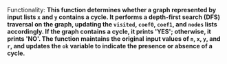 Functionality: **This function determines whether a graph represented by input lists `x` and `y` contains a cycle. It performs a depth-first search (DFS) traversal on the graph, updating the `visited`, `coef0`, `coef1`, and `nodes` lists accordingly. If the graph contains a cycle, it prints 'YES'; otherwise, it prints 'NO'. The function maintains the original input values of `n`, `x`, `y`, and `r`, and updates the `ok` variable to indicate the presence or absence of a cycle.**